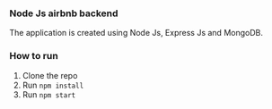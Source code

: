 ### Node Js airbnb backend
The application is created using Node Js, Express Js and MongoDB. 

### How to run
1. Clone the repo
2. Run `npm install`
3. Run `npm start`
